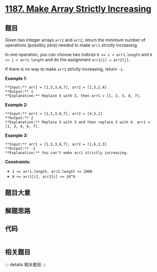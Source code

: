 # [1187. Make Array Strictly Increasing](https://leetcode.com/problems/make-array-strictly-increasing)

## 题目

Given two integer arrays `arr1` and `arr2`, return the minimum number of
operations (possibly zero) needed to make `arr1` strictly increasing.

In one operation, you can choose two indices `0 <= i < arr1.length` and `0 <=
j < arr2.length` and do the assignment `arr1[i] = arr2[j]`.

If there is no way to make `arr1` strictly increasing, return `-1`.



**Example 1:**

    
    
    **Input:** arr1 = [1,5,3,6,7], arr2 = [1,3,2,4]
    **Output:** 1
    **Explanation:** Replace 5 with 2, then arr1 = [1, 2, 3, 6, 7].
    

**Example 2:**

    
    
    **Input:** arr1 = [1,5,3,6,7], arr2 = [4,3,1]
    **Output:** 2
    **Explanation:** Replace 5 with 3 and then replace 3 with 4. arr1 = [1, 3, 4, 6, 7].
    

**Example 3:**

    
    
    **Input:** arr1 = [1,5,3,6,7], arr2 = [1,6,3,3]
    **Output:** -1
    **Explanation:** You can't make arr1 strictly increasing.



**Constraints:**

  * `1 <= arr1.length, arr2.length <= 2000`
  * `0 <= arr1[i], arr2[i] <= 10^9`




## 题目大意

## 解题思路

## 代码

```javascript

```

## 相关题目

::: details 相关题目
:::
